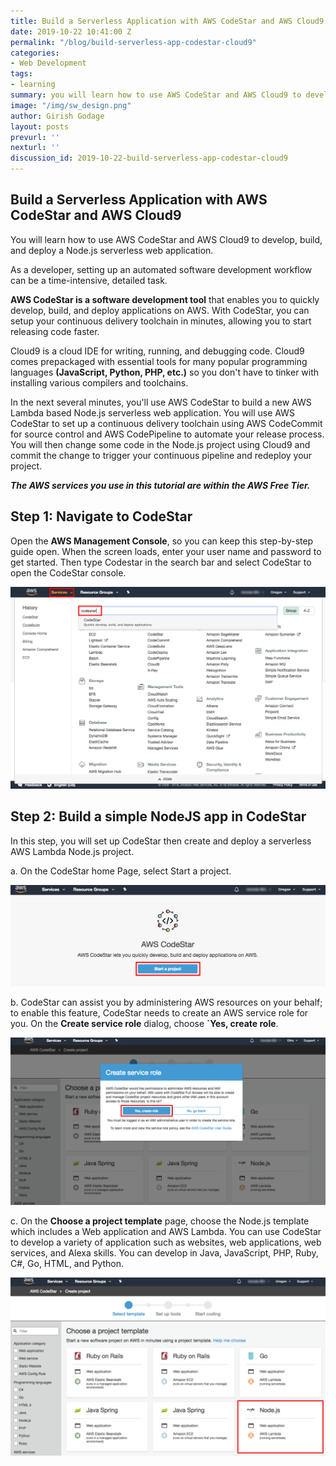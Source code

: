 ```yaml
---
title: Build a Serverless Application with AWS CodeStar and AWS Cloud9
date: 2019-10-22 10:41:00 Z
permalink: "/blog/build-serverless-app-codestar-cloud9"
categories:
- Web Development
tags:
- learning
summary: you will learn how to use AWS CodeStar and AWS Cloud9 to develop, build, and deploy a Node.js serverless web application. As a developer, setting up an automated software development workflow can be a time-intensive, detailed task. AWS CodeStar is a software development tool that enables you to quickly develop, build, and deploy applications on AWS. With CodeStar, you can setup your continuous delivery toolchain in minutes, allowing you to start releasing code faster..
image: "/img/sw_design.png"
author: Girish Godage
layout: posts
prevurl: ''
nexturl: ''
discussion_id: 2019-10-22-build-serverless-app-codestar-cloud9
---
```


## Build a Serverless Application with AWS CodeStar and AWS Cloud9

 You will learn how to use AWS CodeStar and AWS Cloud9 to develop, build, and deploy a Node.js serverless web application. 
 
 As a developer, setting up an automated software development workflow can be a time-intensive, detailed task. 
 
 **AWS CodeStar is a software development tool** that enables you to quickly develop, build, and deploy applications on AWS. With CodeStar, you can setup your continuous delivery toolchain in minutes, allowing you to start releasing code faster.

 Cloud9 is a cloud IDE for writing, running, and debugging code. Cloud9 comes prepackaged with essential tools for many popular programming languages **(JavaScript, Python, PHP, etc.)** so you don't have to tinker with installing various compilers and toolchains.

In the next several minutes, you'll use AWS CodeStar to build a new AWS Lambda based Node.js serverless web application. You will use AWS CodeStar to set up a continuous delivery toolchain using AWS CodeCommit for source control and AWS CodePipeline to automate your release process. You will then change some code in the Node.js project using Cloud9 and commit the change to trigger your continuous pipeline and redeploy your project.

***The AWS services you use in this tutorial are within the AWS Free Tier.***

## Step 1: Navigate to CodeStar
Open the **AWS Management Console**, so you can keep this step-by-step guide open. When the screen loads, enter your user name and password to get started. Then type Codestar in the search bar and select CodeStar to open the CodeStar console.

![image info](/img/webdevelopment/5/build-serverless-app-codestar-cloud.png)

## Step 2: Build a simple NodeJS app in CodeStar

In this step, you will set up CodeStar then create and deploy a serverless AWS Lambda Node.js project.

a. On the CodeStar home Page, select Start a project.

![image info](/img/webdevelopment/5/build-serverless-app-codestar-cloud9-01.png)

b. CodeStar can assist you by administering AWS resources on your behalf; to enable this feature, CodeStar needs to create an AWS service role for you. On the **Create service role** dialog, choose **`Yes, create role**.

![image info](/img/webdevelopment/5/build-serverless-app-codestar-cloud9-02.png)

c. On the **Choose a project template** page, choose the Node.js template which includes a Web application and AWS Lambda. You can use CodeStar to develop a variety of application such as websites, web applications, web services, and Alexa skills. You can develop in Java, JavaScript, PHP, Ruby, C#, Go, HTML, and Python.

![image info](/img/webdevelopment/5/build-serverless-app-codestar-cloud9-03.png)
